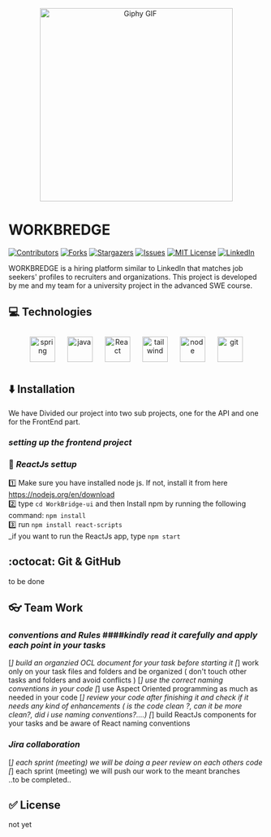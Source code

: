 <p align="center">
  <img src="https://media.giphy.com/media/h2NRnIIEw6tv9emZSc/giphy.gif" width="380" height="380" alt="Giphy GIF">
</p>

# WORKBREDGE

[![Contributors][contributors-shield]][contributors-url]
[![Forks][forks-shield]][forks-url]
[![Stargazers][stars-shield]][stars-url]
[![Issues][issues-shield]][issues-url]
[![MIT License][license-shield]][license-url]
[![LinkedIn][linkedin-shield]][linkedin-url]

[contributors-shield]: https://img.shields.io/github/contributors/othneildrew/Best-README-Template.svg?style=for-the-badge
[contributors-url]: https://github.com/Nancy4Hany/WorkBridge/graphs/contributors
[forks-shield]: https://img.shields.io/github/forks/othneildrew/Best-README-Template.svg?style=for-the-badge
[forks-url]: https://github.com/Nancy4Hany/WorkBridge/network/members
[stars-shield]: https://img.shields.io/github/stars/othneildrew/Best-README-Template.svg?style=for-the-badge
[stars-url]: https://github.com/Nancy4Hany/WorkBridge/stargazers
[issues-shield]: https://img.shields.io/github/issues/othneildrew/Best-README-Template.svg?style=for-the-badge
[issues-url]: https://github.com/Nancy4Hany/WorkBridge/issues
[license-shield]: https://img.shields.io/github/license/othneildrew/Best-README-Template.svg?style=for-the-badge
[license-url]: https://github.com/Nancy4Hany/WorkBridge/master/LICENSE.txt
[linkedin-shield]: https://img.shields.io/badge/-LinkedIn-black.svg?style=for-the-badge&logo=linkedin&colorB=555
[linkedin-url]: https://www.linkedin.com/in/nancyhany/


WORKBREDGE is a hiring platform similar to LinkedIn that matches job seekers' profiles to recruiters and organizations. This project is developed by me and my team for a university project in the advanced SWE course. 

 ## :computer: Technologies
<div align="center"> 

<img style="margin: 10px" src="https://profilinator.rishav.dev/skills-assets/springio-icon.svg" alt="spring" height="50" /> 
<img style="margin: 10px" src="https://profilinator.rishav.dev/skills-assets/javascript-original.svg" alt="java" height="50" /> 
<img style="margin: 10px" src="https://profilinator.rishav.dev/skills-assets/react-original-wordmark.svg" alt="React" height="50" />  
<img style="margin: 10px" src="https://profilinator.rishav.dev/skills-assets/tailwindcss.svg" alt="tailwind" height="50" />  
<img style="margin: 10px" src="https://profilinator.rishav.dev/skills-assets/nodejs-original-wordmark.svg" alt="node" height="50" /> 
<img style="margin: 10px" src="https://profilinator.rishav.dev/skills-assets/git-scm-icon.svg" alt="git" height="50" /> 

</div>  

## :arrow_down: Installation

We have Divided our project into two sub projects, one for the API and one for the FrontEnd part. 
### _setting up the frontend project_ <br>
### :hammer: _ReactJs settup_ 
:one: Make sure you have installed node js. If not, install it from here https://nodejs.org/en/download <br>
:two: type `cd WorkBridge-ui` and then Install npm by running the following command: `npm install` <br>
:three: run `npm install react-scripts` <br>
_if you want to run the ReactJs app, type `npm start` <br>


 ## :octocat: Git & GitHub 
to be done 


## :eyeglasses: Team Work 

### _conventions and Rules_  ####_kindly read it carefully and apply each point in your tasks_
[*] build an organzied OCL document for your task before starting it 
[*] work only on your task files and folders and be organized ( don't touch other tasks and folders and avoid conflicts ) 
[*] use the correct naming conventions in your code 
[*] use Aspect Oriented programming as much as needed in your code 
[*] review your code after finishing it and check if it needs any kind of enhancements ( is the code clean ?, can it be more clean?, did i use naming conventions?....)
[*] build ReactJs components for your tasks and be aware of React naming conventions 

### _Jira collaboration_
[*] each sprint (meeting) we will be doing a peer review on each others code 
[*] each sprint (meeting) we will push our work to the meant branches <br>
..to be completed..

## :white_check_mark: License

not yet

<!-- This project is licensed under the MIT License - see the LICENSE file for details. -->

